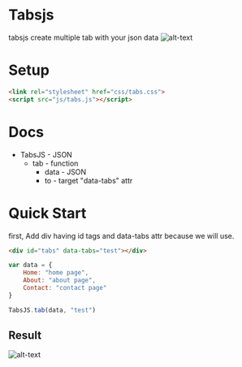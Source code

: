 # Tabsjs
tabsjs create multiple tab with your json data
![alt-text](https://s.put.re/zskcP4RV.png)

# Setup
```html
<link rel="stylesheet" href="css/tabs.css">
<script src="js/tabs.js"></script>
```

# Docs
- TabsJS - JSON
    - tab - function
        - data - JSON
        - to - target "data-tabs" attr

# Quick Start
first, Add div having id tags and data-tabs attr because we will use.

```html
<div id="tabs" data-tabs="test"></div>
```

```javascript
var data = {
    Home: "home page",
    About: "about page",
    Contact: "contact page"
}

TabsJS.tab(data, "test")
```

## Result
![alt-text](https://s.put.re/ow2WEshe.PNG)